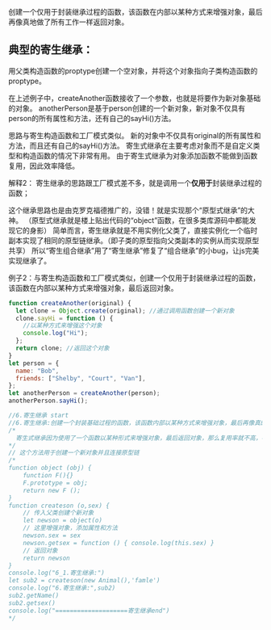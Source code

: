  创建一个仅用于封装继承过程的函数，该函数在内部以某种方式来增强对象，最后再像真地做了所有工作一样返回对象。
##  典型的寄生继承：
用父类构造函数的proptype创建一个空对象，并将这个对象指向子类构造函数的proptype。

在上述例子中，createAnother函数接收了一个参数，也就是将要作为新对象基础的对象。
anotherPerson是基于person创建的一个新对象，新对象不仅具有person的所有属性和方法，还有自己的sayHi()方法。

思路与寄生构造函数和工厂模式类似。
新的对象中不仅具有original的所有属性和方法，而且还有自己的sayHi()方法。
寄生式继承在主要考虑对象而不是自定义类型和构造函数的情况下非常有用。
由于寄生式继承为对象添加函数不能做到函数复用，因此效率降低。

解释2：
寄生继承的思路跟工厂模式差不多，就是调用一个**仅用于**封装继承过程的函数；

这个继承思路也是由克罗克福德推广的，没错！就是实现那个“原型式继承”的大神。
（原型式继承就是楼上贴出代码的“object”函数，在很多类库源码中都能发现它的身影）
简单而言，寄生继承就是不用实例化父类了，直接实例化一个临时副本实现了相同的原型链继承。（即子类的原型指向父类副本的实例从而实现原型共享）
所以“寄生组合继承”用了“寄生继承”修复了“组合继承”的小bug，让js完美实现继承了。

例子2：与寄生构造函数和工厂模式类似，创建一个仅用于封装继承过程的函数，该函数在内部以某种方式来增强对象，最后返回对象。
```javaScript
function createAnother(original) {
  let clone = Object.create(original); //通过调用函数创建一个新对象
  clone.sayHi = function () {
    //以某种方式来增强这个对象
    console.log("Hi");
  };
  return clone; //返回这个对象
}
let person = {
  name: "Bob",
  friends: ["Shelby", "Court", "Van"],
};
let anotherPerson = createAnother(person);
anotherPerson.sayHi();

//6.寄生继承 start
//6.寄生继承:创建一个封装基础过程的函数，该函数内部以某种方式来增强对象，最后再像真的是它做了所有工作一样返回对象。
/*
  寄生式继承因为使用了一个函数以某种形式来增强对象，最后返回对象，那么复用率就不高，导致效率低。
*/
// 这个方法用于创建一个新对象并且连接原型链
/*
function object (obj) {
    function F(){}
    F.prototype = obj;
    return new F ();
}
function createson (o,sex) {
    // 传入父类创建个新对象
    let newson = object(o)
    // 这里增强对象，添加属性和方法
    newson.sex = sex
    newson.getsex = function () { console.log(this.sex) }
    // 返回对象
    return newson
}
console.log("6_1.寄生继承:")
let sub2 = createson(new Animal(),'famle')
console.log("6.寄生继承:",sub2)
sub2.getName()
sub2.getsex()
console.log("====================寄生继承end")
*/
```
